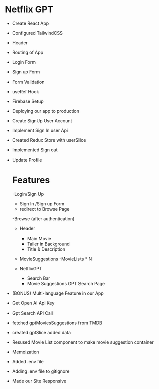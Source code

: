 # Netflix GPT

- Create React App
- Configured TailwindCSS
- Header
- Routing of App
- Login Form
- Sign up Form
- Form Validation
- useRef Hook
- Firebase Setup
- Deploying our app to production
- Create SignUp User Account
- Implement Sign In user Api
- Created Redux Store with userSlice
- Implemented Sign out
- Update Profile

  # Features

  -Login/Sign Up

  - Sign In /Sign up Form
  - redirect to Browse Page

  -Browse (after authentication)

  - Header
    - Main Movie
    - Tailer in Background
    - Title & Description
  - MovieSuggestions
    -MovieLists \* N

  - NetflixGPT
    - Search Bar
    - Movie Suggestions
      GPT Search Page

- (BONUS) Multi-language Feature in our App
- Get Open AI Api Key
- Gpt Search API Call
- fetched gptMoviesSuggestions from TMDB
- created gptSlice added data
- Resused Movie List component to make movie suggestion container
- Memoization
- Added .env file
- Adding .env file to gitignore
- Made our Site Responsive
